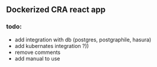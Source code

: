 ## Dockerized CRA react app 

### todo:
- add integration with db (postgres, postgraphile, hasura)
- add kubernates integration ?))
- remove comments
- add manual to use